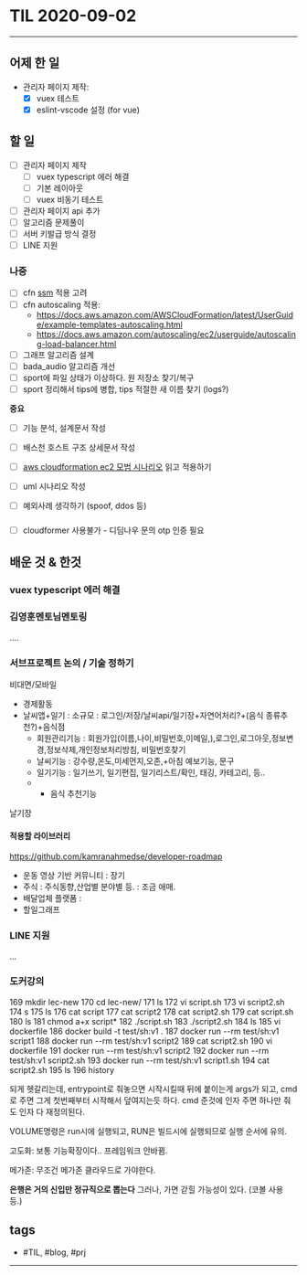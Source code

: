 # TIL 2020-09-02

--------------------------

## 어제 한 일
- 관리자 페이지 제작:
  - [x] vuex 테스트
  - [x] eslint-vscode 설정 (for vue)

## 할 일
- [ ] 관리자 페이지 제작
  - [ ] vuex typescript 에러 해결
  - [ ] 기본 레이아웃
  - [ ] vuex 비동기 테스트
- [ ] 관리자 페이지 api 추가
- [ ] 알고리즘 문제풀이
- [ ] 서버 키발급 방식 결정
- [ ] LINE 지원

### 나중
- [ ] cfn [ssm](https://docs.aws.amazon.com/AWSCloudFormation/latest/UserGuide/dynamic-references.html#dynamic-references-ssm-secure-strings) 적용 고려
- [ ] cfn autoscaling 적용:
  - https://docs.aws.amazon.com/AWSCloudFormation/latest/UserGuide/example-templates-autoscaling.html
  - https://docs.aws.amazon.com/autoscaling/ec2/userguide/autoscaling-load-balancer.html
- [ ] 그래프 알고리즘 설계
- [ ] bada_audio 알고리즘 개선
- [ ] sport에 파일 상태가 이상하다. 원 저장소 찾기/복구
- [ ] sport 정리해서 tips에 병합, tips 적절한 새 이름 찾기 (logs?)

**중요**
- [ ] 기능 분석, 설계문서 작성

- [ ] 배스천 호스트 구조 상세문서 작성
- [ ] [aws cloudformation ec2 모범 시나리오](https://aws.amazon.com/ko/blogs/infrastructure-and-automation/best-practices-for-deploying-ec2-instances-with-aws-cloudformation/) 읽고 적용하기

- [ ] uml 시나리오 작성
- [ ] 예외사례 생각하기 (spoof, ddos 등)

### 
- [ ] cloudformer 사용불가 - 디딤나우 문의 otp 인증 필요

## 배운 것 & 한것

### vuex typescript 에러 해결

### 김영훈멘토님멘토링

....

### 서브프로젝트 논의 / 기술 정하기

비대면/모바일
- 경제활동
- 날씨앱+일기 : 소규모 : 로그인/저장/날씨api/일기장+자연어처리?+(음식 종류추천?)+음식점
  - 회원관리기능 : 회원가입(이름,나이,비밀번호,이메일,),로그인,로그아웃,정보변경,정보삭제,개인정보처리방침, 비밀번호찾기
  - 날씨기능 : 강수량,온도,미세먼지,오존,+아침 예보기능, 문구
  - 일기기능 : 일기쓰기, 일기편집, 일기리스트/확인, 태깅, 카테고리, 등..
  - + 음식 추천기능

날기장

#### 적용할 라이브러리

https://github.com/kamranahmedse/developer-roadmap



- 운동 영상 기반 커뮤니티 : 장기
- 주식 : 주식동향,산업별 분야별 등. : 조금 애매.
- 배달업체 플랫폼 : 
- 할일그래프


### LINE 지원
...

### 도커강의

  169  mkdir lec-new
  170  cd lec-new/
  171  ls
  172  vi script.sh
  173  vi script2.sh
  174  s
  175  ls
  176  cat script
  177  cat script2
  178  cat script2.sh 
  179  cat script.sh 
  180  ls
  181  chmod a+x script*
  182  ./script.sh 
  183  ./script2.sh 
  184  ls
  185  vi dockerfile
  186  docker build -t test/sh:v1 .
  187  docker run --rm test/sh:v1 script1
  188  docker run --rm test/sh:v1 script2
  189  cat script2.sh 
  190  vi dockerfile 
  191  docker run --rm test/sh:v1 script2
  192  docker run --rm test/sh:v1 script2.sh
  193  docker run --rm test/sh:v1 script1.sh
  194  cat script2.sh 
  195  ls
  196  history

되게 헷갈리는데, entrypoint로 줘놓으면 시작시킬때 뒤에 붙이는게 args가 되고, cmd로 주면 그게 첫번째부터 시작해서 덮여지는듯 하다.
cmd 준것에 인자 주면 하나만 줘도 인자 다 재정의된다.

VOLUME명령은 run시에 실행되고, RUN은 빌드시에 실행되므로 실행 순서에 유의.

고도화: 보통 기능확장이다.. 프레임워크 안바뀜.

메가존: 무조건 메가존 클라우드로 가야한다.



**은행은 거의 신입만 정규직으로 뽑는다**
그러나, 가면 갇힐 가능성이 있다. (코볼 사용 등.)

## tags
- \#TIL, \#blog, \#prj

--------------------------